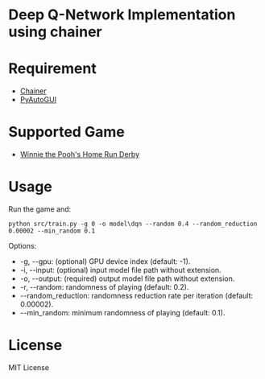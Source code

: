 # Deep Q-Network Implementation using chainer

# Requirement

* [Chainer](http://chainer.org/)
* [PyAutoGUI](https://pyautogui.readthedocs.org/en/latest/)

# Supported Game

* [Winnie the Pooh's Home Run Derby](http://games.kids.yahoo.co.jp/sports/013.html)

# Usage

Run the game and:

```
python src/train.py -g 0 -o model\dqn --random 0.4 --random_reduction 0.00002 --min_random 0.1
```

Options:
* -g, --gpu: (optional) GPU device index (default: -1).
* -i, --input: (optional) input model file path without extension.
* -o, --output: (required) output model file path without extension.
* -r, --random: randomness of playing (default: 0.2).
* --random_reduction: randomness reduction rate per iteration (default: 0.00002).
* --min_random: minimum randomness of playing (default: 0.1).

# License

MIT License
